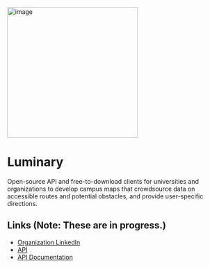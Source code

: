 <img width="300" alt="image" src="https://user-images.githubusercontent.com/69741280/228663749-bb3ce029-a830-42e3-8447-b48fed1650ae.png">

# Luminary

Open-source API and free-to-download clients for universities and organizations to develop campus maps that crowdsource data on accessible routes and potential obstacles, and provide user-specific directions.

## Links (Note: These are in progress.)
- [Organization LinkedIn](https://www.linkedin.com/company/luminary-maps/)
- [API](https://accessnav-api-git-ctine987.apps.cloudapps.unc.edu/app/)
- [API Documentation](https://polaris-maps.github.io/luminary-api-docs/)
